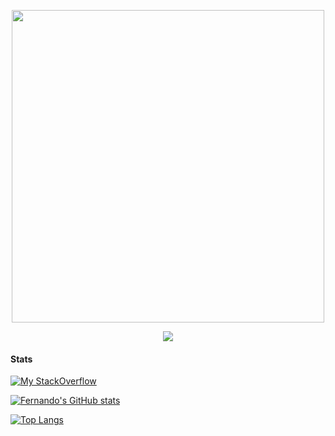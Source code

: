 <p align="center">
  <a href="https://github.com/femellone">
    <img src="https://github-profile-summary-cards.vercel.app/api/cards/profile-details?username=femellone&theme=solarized_dark" width="500">
  </a>
</p>

<p align="center">
  <a href="https://github.com/dimkagithub">
    <img src="https://github-readme-stats.vercel.app/api?username=dimkagithub&show_icons=true&include_all_commits=true&count_private=true&theme=vision-friendly-dark">
  </a>
</p>

#### Stats
[![My StackOverflow](https://stackoverflow-badge.vercel.app/?userID=11213030)](https://stackoverflow.com/users/11213030/fernando-mellone)

[![Fernando's GitHub stats](https://github-readme-stats.vercel.app/api?username=femellone&show_icons=true&custom_title=Fernando%27s+GitHub+stats)](https://github.com/anuraghazra/github-readme-stats)

[![Top Langs](https://github-readme-stats.vercel.app/api/top-langs/?username=femellone&langs_count=6&layout=compact)](https://github.com/anuraghazra/github-readme-stats)

<!-- [![Fernando's wakatime stats](https://github-readme-stats.vercel.app/api/wakatime?username=femellone)](https://github.com/anuraghazra/github-readme-stats) -->
